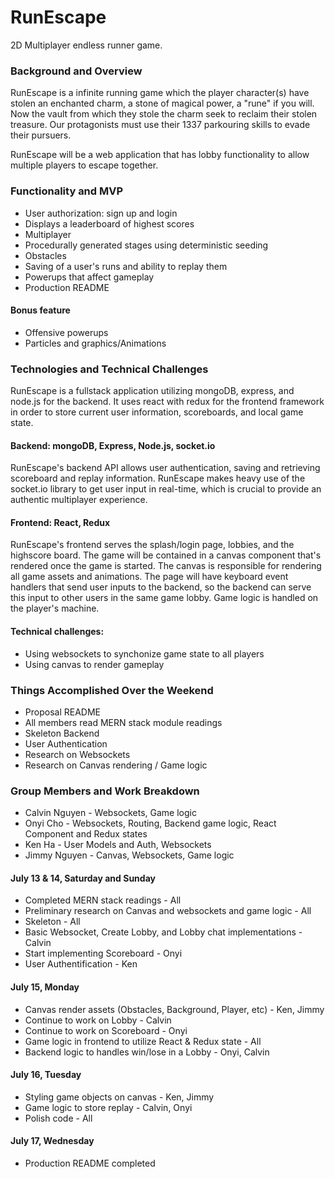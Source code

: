 # RunEscape

2D Multiplayer endless runner game. 

### Background and Overview

RunEscape is a infinite running game which the player character(s) have stolen an enchanted charm, a stone of magical power, a "rune" if you will. Now the vault from which they stole the charm seek to reclaim their stolen treasure. Our protagonists must use their 1337 parkouring skills to evade their pursuers.  

RunEscape will be a web application that has lobby functionality to allow multiple players to escape together. 

### Functionality and MVP
* User authorization: sign up and login
* Displays a leaderboard of highest scores
* Multiplayer
* Procedurally generated stages using deterministic seeding
* Obstacles
* Saving of a user's runs and ability to replay them
* Powerups that affect gameplay
* Production README
#### Bonus feature
* Offensive powerups
* Particles and graphics/Animations

### Technologies and Technical Challenges
RunEscape is a fullstack application utilizing mongoDB, express, and node.js for the backend. It uses react with redux for the frontend framework in order to store current user information, scoreboards, and local game state.

#### Backend: mongoDB, Express, Node.js, socket.io

RunEscape's backend API allows user authentication, saving and retrieving scoreboard and replay information. RunEscape makes heavy use of the socket.io library to get user input in real-time, which is crucial to provide an authentic multiplayer experience. 

#### Frontend: React, Redux

RunEscape's frontend serves the splash/login page, lobbies, and the highscore board. The game will be contained in a canvas component that's rendered once the game is started. The canvas is responsible for rendering all game assets and animations. The page will have keyboard event handlers that send user inputs to the backend, so the backend can serve this input to other users in the same game lobby. Game logic is handled on the player's machine.

#### Technical challenges:
* Using websockets to synchonize game state to all players
* Using canvas to render gameplay

### Things Accomplished Over the Weekend
* Proposal README
* All members read MERN stack module readings
* Skeleton Backend
* User Authentication
* Research on Websockets
* Research on Canvas rendering / Game logic 

### Group Members and Work Breakdown
* Calvin Nguyen - Websockets, Game logic
* Onyi Cho - Websockets, Routing, Backend game logic, React Component and Redux states
* Ken Ha - User Models and Auth, Websockets
* Jimmy Nguyen - Canvas, Websockets, Game logic

#### July 13 & 14, Saturday and Sunday
* Completed MERN stack readings - All
* Preliminary research on Canvas and websockets and game logic - All
* Skeleton - All
* Basic Websocket, Create Lobby, and Lobby chat implementations - Calvin
* Start implementing Scoreboard - Onyi
* User Authentification - Ken

#### July 15, Monday
* Canvas render assets (Obstacles, Background, Player, etc) - Ken, Jimmy
* Continue to work on Lobby - Calvin
* Continue to work on Scoreboard - Onyi
* Game logic in frontend to utilize React & Redux state - All
* Backend logic to handles win/lose in a Lobby - Onyi, Calvin

#### July 16, Tuesday
* Styling game objects on canvas - Ken, Jimmy
* Game logic to store replay - Calvin, Onyi
* Polish code - All

#### July 17, Wednesday
* Production README completed
